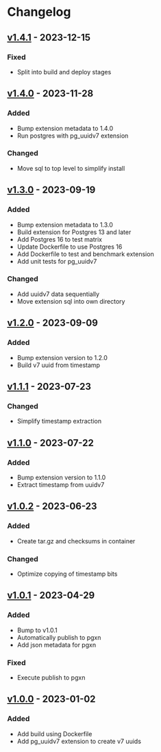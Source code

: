 # Changelog

## [v1.4.1](https://github.com/fboulnois/pg_uuidv7/compare/v1.4.0...v1.4.1) - 2023-12-15

### Fixed

* Split into build and deploy stages

## [v1.4.0](https://github.com/fboulnois/pg_uuidv7/compare/v1.3.0...v1.4.0) - 2023-11-28

### Added

* Bump extension metadata to 1.4.0
* Run postgres with pg_uuidv7 extension

### Changed

* Move sql to top level to simplify install

## [v1.3.0](https://github.com/fboulnois/pg_uuidv7/compare/v1.2.0...v1.3.0) - 2023-09-19

### Added

* Bump extension metadata to 1.3.0
* Build extension for Postgres 13 and later
* Add Postgres 16 to test matrix
* Update Dockerfile to use Postgres 16
* Add Dockerfile to test and benchmark extension
* Add unit tests for pg_uuidv7

### Changed

* Add uuidv7 data sequentially
* Move extension sql into own directory

## [v1.2.0](https://github.com/fboulnois/pg_uuidv7/compare/v1.1.1...v1.2.0) - 2023-09-09

### Added

* Bump extension version to 1.2.0
* Build v7 uuid from timestamp

## [v1.1.1](https://github.com/fboulnois/pg_uuidv7/compare/v1.1.0...v1.1.1) - 2023-07-23

### Changed

* Simplify timestamp extraction

## [v1.1.0](https://github.com/fboulnois/pg_uuidv7/compare/v1.0.2...v1.1.0) - 2023-07-22

### Added

* Bump extension version to 1.1.0
* Extract timestamp from uuidv7

## [v1.0.2](https://github.com/fboulnois/pg_uuidv7/compare/v1.0.1...v1.0.2) - 2023-06-23

### Added

* Create tar.gz and checksums in container

### Changed

* Optimize copying of timestamp bits

## [v1.0.1](https://github.com/fboulnois/pg_uuidv7/compare/v1.0.0...v1.0.1) - 2023-04-29

### Added

* Bump to v1.0.1
* Automatically publish to pgxn
* Add json metadata for pgxn

### Fixed

* Execute publish to pgxn

## [v1.0.0](https://github.com/fboulnois/pg_uuidv7/releases/tag/v1.0.0) - 2023-01-02

### Added

* Add build using Dockerfile
* Add pg_uuidv7 extension to create v7 uuids
